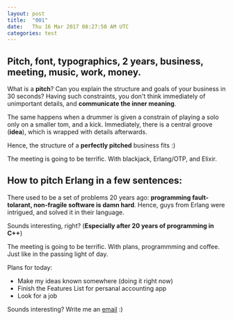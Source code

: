 ```yaml
---
layout: post
title:  "001"
date:   Thu 16 Mar 2017 08:27:50 AM UTC
categories: test
---
```



## Pitch, font, typographics, 2 years, business, meeting, music, work, money.

What is a **pitch**? Can you explain the structure and goals of your business in 30 seconds?
Having such constraints, you don't think immediately of unimportant details, and **communicate the inner meaning**.

The same happens when a drummer is given a constrain of playing a solo only on a smaller tom, and a kick.
Immediately, there is a central groove (**idea**), which is wrapped with details afterwards.

Hence, the structure of a **perfectly pitched** business fits :)

The meeting is going to be terrific. With blackjack, Erlang/OTP, and Elixir.

## How to pitch Erlang in a few sentences:

There used to be a set of problems 20 years ago: **programming fault-tolarant, non-fragile software is damn hard**.
Hence, guys from Erlang were intrigued, and solved it in their language.

Sounds interesting, right? (**Especially after 20 years of programming in C++**)

The meeting is going to be terrific. With plans, programmming and coffee.
Just like in the passing light of day.

Plans for today:

- Make my ideas known somewhere (doing it right now)
- Finish the Features List for persanal accounting app
- Look for a job

Sounds interesting? Write me an [email](mailto:vlad.aituganov@gmail.com?Subject=Perfect%20Pitch) :)
